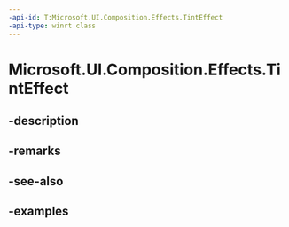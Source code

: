 ```yaml
---
-api-id: T:Microsoft.UI.Composition.Effects.TintEffect
-api-type: winrt class
---
```


# Microsoft.UI.Composition.Effects.TintEffect

<!--
public sealed class TintEffect : Windows.Graphics.Effects.IGraphicsEffect
-->


## -description

## -remarks

## -see-also

## -examples


